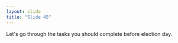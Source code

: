 ```yaml
---
layout: slide
title: "Slide 45"
---
```


Let's go through the tasks you should complete before election day.